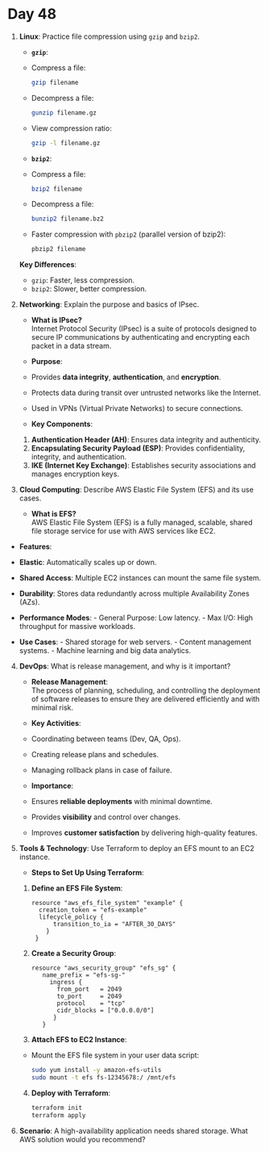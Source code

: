 # Day 48

1. **Linux**: Practice file compression using `gzip` and `bzip2`.
   - **`gzip`**:
    - Compress a file:
      ```bash
      gzip filename
      ```
    - Decompress a file:
      ```bash
      gunzip filename.gz
      ```
    - View compression ratio:
      ```bash
      gzip -l filename.gz
      ```

   - **`bzip2`**:
    - Compress a file:
      ```bash
      bzip2 filename
      ```
    - Decompress a file:
      ```bash
      bunzip2 filename.bz2
      ```
    - Faster compression with `pbzip2` (parallel version of bzip2):
      ```bash
      pbzip2 filename
      ```

   **Key Differences**:
   - `gzip`: Faster, less compression.
   - `bzip2`: Slower, better compression.



2. **Networking**: Explain the purpose and basics of IPsec.
   - **What is IPsec?**  
  Internet Protocol Security (IPsec) is a suite of protocols designed to secure IP communications by authenticating and encrypting each packet in a data stream.

   - **Purpose**:
    - Provides **data integrity**, **authentication**, and **encryption**.
    - Protects data during transit over untrusted networks like the Internet.
    - Used in VPNs (Virtual Private Networks) to secure connections.

   - **Key Components**:
    1. **Authentication Header (AH)**: Ensures data integrity and authenticity.
    2. **Encapsulating Security Payload (ESP)**: Provides confidentiality, integrity, and authentication.
    3. **IKE (Internet Key Exchange)**: Establishes security associations and manages encryption keys.



3. **Cloud Computing**: Describe AWS Elastic File System (EFS) and its use cases.
   - **What is EFS?**  
  AWS Elastic File System (EFS) is a fully managed, scalable, shared file storage service for use with AWS services like EC2.

  - **Features**:
   - **Elastic**: Automatically scales up or down.
   - **Shared Access**: Multiple EC2 instances can mount the same file system.
   - **Durability**: Stores data redundantly across multiple Availability Zones (AZs).
   - **Performance Modes**:
    - General Purpose: Low latency.
    - Max I/O: High throughput for massive workloads.

   - **Use Cases**:
    - Shared storage for web servers.
    - Content management systems.
    - Machine learning and big data analytics.



4. **DevOps**: What is release management, and why is it important?
   - **Release Management**:  
  The process of planning, scheduling, and controlling the deployment of software releases to ensure they are delivered efficiently and with minimal risk.

   - **Key Activities**:
    - Coordinating between teams (Dev, QA, Ops).
    - Creating release plans and schedules.
    - Managing rollback plans in case of failure.

   - **Importance**:
    - Ensures **reliable deployments** with minimal downtime.
    - Provides **visibility** and control over changes.
    - Improves **customer satisfaction** by delivering high-quality features.



5. **Tools & Technology**: Use Terraform to deploy an EFS mount to an EC2 instance.
   * **Steps to Set Up Using Terraform**:

   1. **Define an EFS File System**:
      ```hcl
      resource "aws_efs_file_system" "example" {
        creation_token = "efs-example"
        lifecycle_policy {
            transition_to_ia = "AFTER_30_DAYS"
          }
       }
      ```

   2. **Create a Security Group**:
      ```hcl
      resource "aws_security_group" "efs_sg" {
         name_prefix = "efs-sg-"
           ingress {
             from_port   = 2049
             to_port     = 2049
             protocol    = "tcp"
             cidr_blocks = ["0.0.0.0/0"]
            }
         }
      ```

   3. **Attach EFS to EC2 Instance**:
    - Mount the EFS file system in your user data script:
       ```bash
       sudo yum install -y amazon-efs-utils
       sudo mount -t efs fs-12345678:/ /mnt/efs
       ```

   4. **Deploy with Terraform**:
      ```bash
      terraform init
      terraform apply
      ```



6. **Scenario**: A high-availability application needs shared storage. What AWS solution would you recommend?

